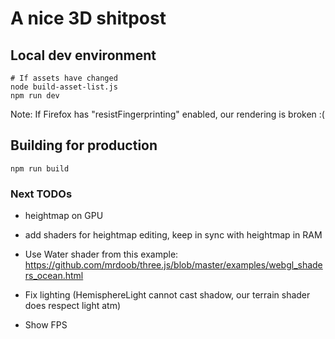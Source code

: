 # A nice 3D shitpost

## Local dev environment

```
# If assets have changed
node build-asset-list.js
npm run dev
```

Note: If Firefox has "resistFingerprinting" enabled, our rendering is broken :(

## Building for production

```
npm run build
```

### Next TODOs

- heightmap on GPU
- add shaders for heightmap editing, keep in sync with heightmap in RAM

- Use Water shader from this example: https://github.com/mrdoob/three.js/blob/master/examples/webgl_shaders_ocean.html
- Fix lighting (HemisphereLight cannot cast shadow, our terrain shader does respect light atm)
- Show FPS